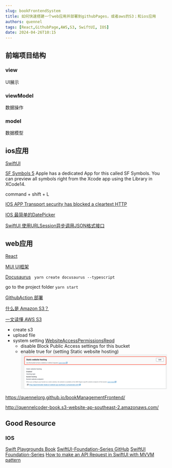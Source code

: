 ```yaml
---
slug: bookFrontendSystem
title: 如何快速搭建一个web应用并部署到githubPages，或者aws的S3；和ios应用
authors: quennel
tags: [React,GithubPage,AWS,S3, SwiftUI, IOS]
date: 2024-04-26T10:15
---
```


## 前端项目结构
### view
UI展示
### viewModel
数据操作
### model
数据模型

## ios应用
[SwiftUI](https://developer.apple.com/cn/xcode/swiftui/)

[SF Symbols 5](https://developer.apple.com/sf-symbols/)
Apple has a dedicated App for this called SF Symbols. You can preview all symbols right from the Xcode app using the Library in XCode14.

command + shift + L

[IOS APP Transport security has blocked a cleartext HTTP](https://stackoverflow.com/questions/31254725/transport-security-has-blocked-a-cleartext-http)

[IOS 最简单的DatePicker](https://blog.liboliu.com/a/142)

[SwiftUI 使用URLSession异步调用JSON格式接口](https://blog.liboliu.com/a/142)


## web应用
[React](https://zh-hans.react.dev/)

[MUI UI框架](https://mui.com/)

[Docusaurus](https://docusaurus.io/)
` yarn create docusaurus --typescript`

go to the project folder `yarn start`

[GithubAction 部署](/blog/githubAction)

[什么是 Amazon S3？](https://docs.aws.amazon.com/zh_cn/AmazonS3/latest/userguide/Welcome.html)

[一文读懂 AWS S3](https://zhuanlan.zhihu.com/p/112057573)
- create s3
- upload file
- system setting [WebsiteAccessPermissionsReqd](https://docs.aws.amazon.com/AmazonS3/latest/userguide/WebsiteAccessPermissionsReqd.html)
  - disable Block Public Access settings for this bucket
  - enable true for (setting Static website hosting)
![img_3.png](img_3.png)

  
https://quennelorg.github.io/bookManagementFrontend/

http://quennelcoder-book.s3-website-ap-southeast-2.amazonaws.com/


## Good Resource
### IOS
[Swift Playgrounds Book](https://www.youtube.com/watch?v=R4j5SU1WSLI)
[SwiftUI-Foundation-Series GitHub](https://github.com/codecat15/SwiftUI-Foundation-Series/tree/main)
[SwiftUI Foundation-Series](https://www.youtube.com/playlist?list=PLb5R4QC2DtFs8alYSS_cqNjLTDHucbuFl)
[How to make an API Request in SwiftUI with MVVM pattern](https://medium.com/dhiwise/how-to-make-an-api-request-in-swiftui-with-mvvm-pattern-1f5233e9eff2)